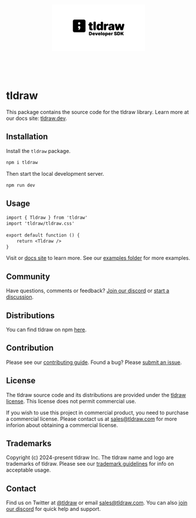 <div alt style="text-align: center; transform: scale(.5);">
	<picture>
		<source media="(prefers-color-scheme: dark)" srcset="https://github.com/tldraw/tldraw/raw/main/assets/github-hero-dark.png" />
		<img alt="tldraw" src="https://github.com/tldraw/tldraw/raw/main/assets/github-hero-light.png" />
	</picture>
</div>

# tldraw

This package contains the source code for the tldraw library. Learn more at our docs site: [tldraw.dev](https://tldraw.dev).

## Installation

Install the `tldraw` package.

```bash
npm i tldraw
```

Then start the local development server.

```bash
npm run dev
```

## Usage

```tsx
import { Tldraw } from 'tldraw'
import 'tldraw/tldraw.css'

export default function () {
	return <Tldraw />
}
```

Visit or [docs site](https://tldraw.dev) to learn more. See our [examples folder](https://github.com/tldraw/tldraw/tree/main/apps/examples) for more examples.

## Community

Have questions, comments or feedback? [Join our discord](https://discord.gg/rhsyWMUJxd) or [start a discussion](https://github.com/tldraw/tldraw/discussions/new).

## Distributions

You can find tldraw on npm [here](https://www.npmjs.com/package/tldraw?activeTab=versions).

## Contribution

Please see our [contributing guide](https://github.com/tldraw/tldraw/blob/main/CONTRIBUTING.md). Found a bug? Please [submit an issue](https://github.com/tldraw/tldraw/issues/new).

## License

The tldraw source code and its distributions are provided under the [tldraw license](https://github.com/tldraw/tldraw/blob/main/LICENSE.md). This license does not permit commercial use.

If you wish to use this project in commercial product, you need to purchase a commercial license. Please contact us at [sales@tldraw.com](mailto:sales@tldraw.com) for more inforion about obtaining a commercial license.

## Trademarks

Copyright (c) 2024-present tldraw Inc. The tldraw name and logo are trademarks of tldraw. Please see our [trademark guidelines](https://github.com/tldraw/tldraw/blob/main/TRADEMARKS.md) for info on acceptable usage.

## Contact

Find us on Twitter at [@tldraw](https://twitter.com/tldraw) or email [sales@tldraw.com](mailto://sales@tldraw.com). You can also [join our discord](https://discord.gg/rhsyWMUJxd) for quick help and support.

